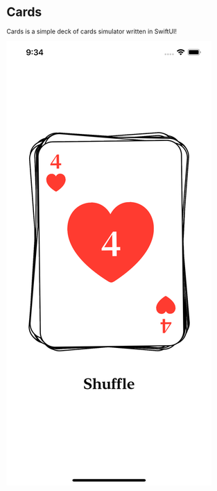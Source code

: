 # Cards

Cards is a simple deck of cards simulator written in SwiftUI!

![Screenshots](/Cards/Images/One.png)

